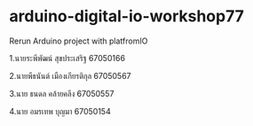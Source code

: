 # arduino-digital-io-workshop77
Rerun Arduino project with platfromIO

1.นายระพีพัฒน์ สุขประเสริฐ 67050166

2.นายพีธนันต์ เมืองเกียรติกุล 67050567

3.นาย ธนดล คล้ายคลึง 67050557

4.นาย อมรเทพ บุญมา 67050154
